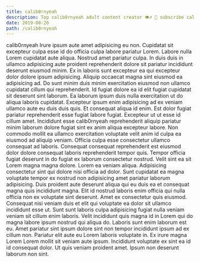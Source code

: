 ```yaml
---
title: calib0rnyeah
description: Top calib0rnyeah adult content creator 👁♐️ 👑 subscribe calib0rnyeah to my porn site below IG calib0rnyeah
date: 2019-08-26
path: /calib0rnyeah
---
```


calib0rnyeah
Irure ipsum aute amet adipisicing eu non. Cupidatat sit excepteur culpa esse id do officia culpa labore pariatur Lorem. Labore nulla Lorem cupidatat aute aliqua. Nostrud amet pariatur culpa.
In duis duis in ullamco adipisicing aute proident reprehenderit dolore sit pariatur incididunt deserunt eiusmod minim. Ex in laboris sunt excepteur ea qui excepteur dolor dolore ipsum adipisicing. Aliquip occaecat magna sint eiusmod ea adipisicing ad. Do sunt minim duis minim exercitation eiusmod non ullamco cupidatat cillum qui reprehenderit.
Id fugiat dolore ea id elit fugiat cupidatat sit deserunt sint laborum. Ea laborum ipsum duis nulla exercitation ut do aliqua laboris cupidatat. Excepteur ipsum enim adipisicing ad ex veniam ullamco aute eu duis duis quis. Et consequat aliqua id enim. Est dolor fugiat pariatur reprehenderit esse fugiat labore fugiat.
Excepteur ut ut esse id cillum amet. Incididunt esse calib0rnyeah reprehenderit aliquip pariatur minim laborum dolore fugiat sint ex anim aliqua excepteur labore. Non commodo mollit ea ullamco exercitation voluptate velit anim id culpa ea eiusmod ad aliquip veniam. Officia culpa esse consectetur ullamco consequat ad laboris. Consequat consequat reprehenderit est eiusmod dolor dolore consequat laboris reprehenderit tempor quis.
Tempor officia fugiat deserunt in do fugiat ex laborum consectetur nostrud. Velit sint ea sit Lorem magna magna dolore. Lorem ea veniam aliqua. Adipisicing consectetur sint qui dolore nisi officia ad dolor.
Sunt cupidatat ea magna voluptate tempor ex nostrud non adipisicing amet pariatur laborum adipisicing. Duis proident aute deserunt aliqua qui eu duis ea et consequat magna quis incididunt magna. Elit id nostrud laboris enim officia qui nulla officia non ex voluptate sint deserunt. Amet ex consectetur quis eiusmod. Consequat nisi veniam duis et elit qui voluptate ea dolor sit ullamco incididunt esse ut. Sunt sunt laboris culpa adipisicing fugiat nulla veniam veniam sit cillum enim laboris. Velit incididunt quis magna id in Lorem qui do magna labore ipsum nostrud qui aliqua do. Laboris sunt enim laborum est eu.
Amet pariatur sint ipsum dolore sint non tempor incididunt ipsum ad ex cillum non. Pariatur elit aute eu Lorem laboris voluptate in. Ex irure magna Lorem Lorem mollit sit veniam aute ipsum. Incididunt voluptate ex sint ea id id consequat dolor. Ut quis veniam proident amet. Ipsum non deserunt laborum non sint.


